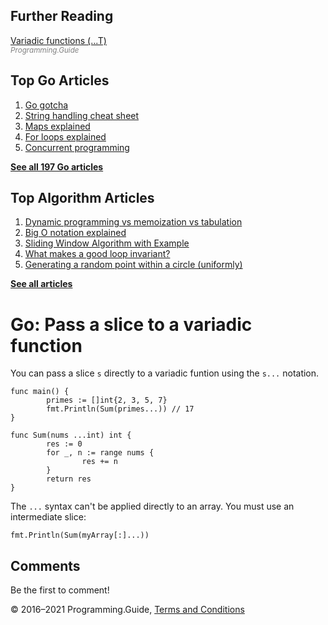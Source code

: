 <span class="underline"></span>

<span class="underline"></span>

Further Reading
---------------

[Variadic functions (...T)](variadic-function.html)  
<span style="color: grey; font-style: italic; font-size: smaller">Programming.Guide</span>

Top Go Articles
---------------

1.  [Go gotcha](go-gotcha.html)
2.  [String handling cheat sheet](string-functions-reference-cheat-sheet.html)
3.  [Maps explained](maps-explained.html)
4.  [For loops explained](for-loop.html)
5.  [Concurrent programming](go-concurrency-tutorial.html)

[**See all 197 Go articles**](index.html)

<span class="underline"></span>

Top Algorithm Articles
----------------------

1.  [Dynamic programming vs memoization vs tabulation](../dynamic-programming-vs-memoization-vs-tabulation.html)
2.  [Big O notation explained](../big-o-notation-explained.html)
3.  [Sliding Window Algorithm with Example](../sliding-window-example.html)
4.  [What makes a good loop invariant?](../what-makes-a-good-loop-invariant.html)
5.  [Generating a random point within a circle (uniformly)](../random-point-within-circle.html)

[**See all articles**](../index.html)

Go: Pass a slice to a variadic function
=======================================

You can pass a slice `s` directly to a variadic funtion using the `s...` notation.

    func main() {
            primes := []int{2, 3, 5, 7}
            fmt.Println(Sum(primes...)) // 17
    }       

    func Sum(nums ...int) int {
            res := 0
            for _, n := range nums {
                    res += n
            }
            return res
    }

The `...` syntax can't be applied directly to an array. You must use an intermediate slice:

    fmt.Println(Sum(myArray[:]...))

Comments
--------

Be the first to comment!

© 2016–2021 Programming.Guide, [Terms and Conditions](../terms-and-conditions.html)
